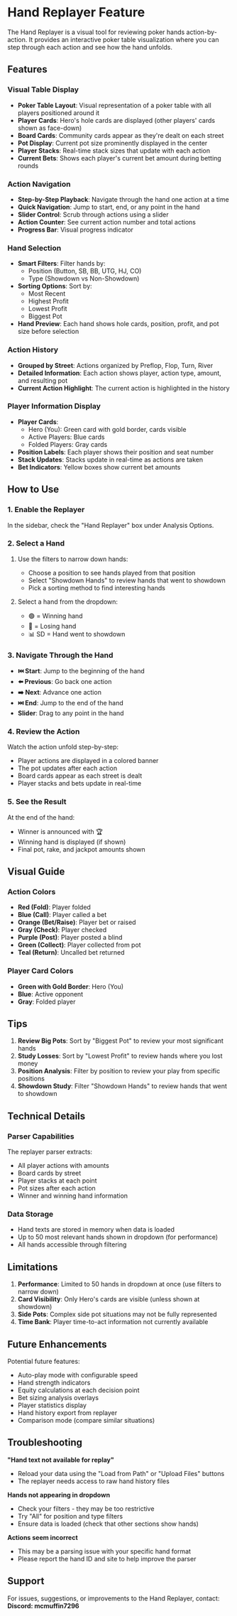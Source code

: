 # Hand Replayer Feature

The Hand Replayer is a visual tool for reviewing poker hands action-by-action. It provides an interactive poker table visualization where you can step through each action and see how the hand unfolds.

## Features

### Visual Table Display
- **Poker Table Layout**: Visual representation of a poker table with all players positioned around it
- **Player Cards**: Hero's hole cards are displayed (other players' cards shown as face-down)
- **Board Cards**: Community cards appear as they're dealt on each street
- **Pot Display**: Current pot size prominently displayed in the center
- **Player Stacks**: Real-time stack sizes that update with each action
- **Current Bets**: Shows each player's current bet amount during betting rounds

### Action Navigation
- **Step-by-Step Playback**: Navigate through the hand one action at a time
- **Quick Navigation**: Jump to start, end, or any point in the hand
- **Slider Control**: Scrub through actions using a slider
- **Action Counter**: See current action number and total actions
- **Progress Bar**: Visual progress indicator

### Hand Selection
- **Smart Filters**: Filter hands by:
  - Position (Button, SB, BB, UTG, HJ, CO)
  - Type (Showdown vs Non-Showdown)
- **Sorting Options**: Sort by:
  - Most Recent
  - Highest Profit
  - Lowest Profit
  - Biggest Pot
- **Hand Preview**: Each hand shows hole cards, position, profit, and pot size before selection

### Action History
- **Grouped by Street**: Actions organized by Preflop, Flop, Turn, River
- **Detailed Information**: Each action shows player, action type, amount, and resulting pot
- **Current Action Highlight**: The current action is highlighted in the history

### Player Information Display
- **Player Cards**: 
  - Hero (You): Green card with gold border, cards visible
  - Active Players: Blue cards
  - Folded Players: Gray cards
- **Position Labels**: Each player shows their position and seat number
- **Stack Updates**: Stacks update in real-time as actions are taken
- **Bet Indicators**: Yellow boxes show current bet amounts

## How to Use

### 1. Enable the Replayer
In the sidebar, check the "Hand Replayer" box under Analysis Options.

### 2. Select a Hand
1. Use the filters to narrow down hands:
   - Choose a position to see hands played from that position
   - Select "Showdown Hands" to review hands that went to showdown
   - Pick a sorting method to find interesting hands

2. Select a hand from the dropdown:
   - 🟢 = Winning hand
   - 🔴 = Losing hand
   - 📊 SD = Hand went to showdown

### 3. Navigate Through the Hand
- **⏮️ Start**: Jump to the beginning of the hand
- **⬅️ Previous**: Go back one action
- **➡️ Next**: Advance one action
- **⏭️ End**: Jump to the end of the hand
- **Slider**: Drag to any point in the hand

### 4. Review the Action
Watch the action unfold step-by-step:
- Player actions are displayed in a colored banner
- The pot updates after each action
- Board cards appear as each street is dealt
- Player stacks and bets update in real-time

### 5. See the Result
At the end of the hand:
- Winner is announced with 🏆
- Winning hand is displayed (if shown)
- Final pot, rake, and jackpot amounts shown

## Visual Guide

### Action Colors
- **Red (Fold)**: Player folded
- **Blue (Call)**: Player called a bet
- **Orange (Bet/Raise)**: Player bet or raised
- **Gray (Check)**: Player checked
- **Purple (Post)**: Player posted a blind
- **Green (Collect)**: Player collected from pot
- **Teal (Return)**: Uncalled bet returned

### Player Card Colors
- **Green with Gold Border**: Hero (You)
- **Blue**: Active opponent
- **Gray**: Folded player

## Tips

1. **Review Big Pots**: Sort by "Biggest Pot" to review your most significant hands
2. **Study Losses**: Sort by "Lowest Profit" to review hands where you lost money
3. **Position Analysis**: Filter by position to review your play from specific positions
4. **Showdown Study**: Filter "Showdown Hands" to review hands that went to showdown

## Technical Details

### Parser Capabilities
The replayer parser extracts:
- All player actions with amounts
- Board cards by street
- Player stacks at each point
- Pot sizes after each action
- Winner and winning hand information

### Data Storage
- Hand texts are stored in memory when data is loaded
- Up to 50 most relevant hands shown in dropdown (for performance)
- All hands accessible through filtering

## Limitations

1. **Performance**: Limited to 50 hands in dropdown at once (use filters to narrow down)
2. **Card Visibility**: Only Hero's cards are visible (unless shown at showdown)
3. **Side Pots**: Complex side pot situations may not be fully represented
4. **Time Bank**: Player time-to-act information not currently available

## Future Enhancements

Potential future features:
- Auto-play mode with configurable speed
- Hand strength indicators
- Equity calculations at each decision point
- Bet sizing analysis overlays
- Player statistics display
- Hand history export from replayer
- Comparison mode (compare similar situations)

## Troubleshooting

**"Hand text not available for replay"**
- Reload your data using the "Load from Path" or "Upload Files" buttons
- The replayer needs access to raw hand history files

**Hands not appearing in dropdown**
- Check your filters - they may be too restrictive
- Try "All" for position and type filters
- Ensure data is loaded (check that other sections show hands)

**Actions seem incorrect**
- This may be a parsing issue with your specific hand format
- Please report the hand ID and site to help improve the parser

## Support

For issues, suggestions, or improvements to the Hand Replayer, contact:
**Discord: mcmuffin7296**
